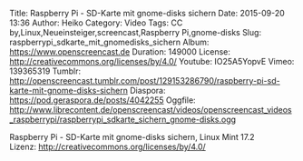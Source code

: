 Title: Raspberry Pi - SD-Karte mit gnome-disks sichern
Date: 2015-09-20 13:36
Author: Heiko
Category: Video
Tags: CC by,Linux,Neueinsteiger,screencast,Raspberry Pi,gnome-disks
Slug: raspberrypi_sdkarte_mit_gnomedisks_sichern
Album: https://www.openscreencast.de
Duration: 149000
License: http://creativecommons.org/licenses/by/4.0/
Youtube: IO25A5YopvE
Vimeo: 139365319
Tumblr: http://openscreencast.tumblr.com/post/129153286790/raspberry-pi-sd-karte-mit-gnome-disks-sichern
Diaspora: https://pod.geraspora.de/posts/4042255
Oggfile: http://www.librecontent.de/openscreencast/videos/openscreencast_videos_raspberrypi/raspberrypi_sdkarte_sichern_gnome-disks.ogg

Raspberry Pi - SD-Karte mit gnome-disks sichern, Linux Mint 17.2  
Lizenz: <http://creativecommons.org/licenses/by/4.0/>

